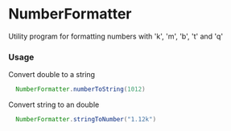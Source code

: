 # NumberFormatter
Utility program for formatting numbers with 'k', 'm', 'b', 't' and 'q'


### Usage
Convert double to a string
```java
  NumberFormatter.numberToString(1012)
```

Convert string to an double
```java
  NumberFormatter.stringToNumber("1.12k")
```